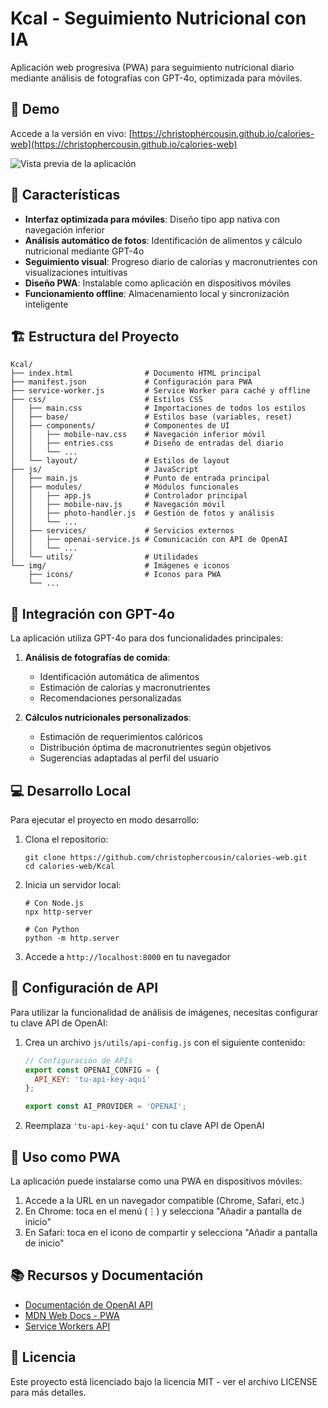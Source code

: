 # Kcal - Seguimiento Nutricional con IA

Aplicación web progresiva (PWA) para seguimiento nutricional diario mediante análisis de fotografías con GPT-4o, optimizada para móviles.

## 🌟 Demo

Accede a la versión en vivo: [https://christophercousin.github.io/calories-web](https://christophercousin.github.io/calories-web)

![Vista previa de la aplicación](img/preview.jpg)

## 🚀 Características

- **Interfaz optimizada para móviles**: Diseño tipo app nativa con navegación inferior
- **Análisis automático de fotos**: Identificación de alimentos y cálculo nutricional mediante GPT-4o
- **Seguimiento visual**: Progreso diario de calorías y macronutrientes con visualizaciones intuitivas
- **Diseño PWA**: Instalable como aplicación en dispositivos móviles
- **Funcionamiento offline**: Almacenamiento local y sincronización inteligente

## 🏗️ Estructura del Proyecto

```
Kcal/
├── index.html                # Documento HTML principal
├── manifest.json             # Configuración para PWA
├── service-worker.js         # Service Worker para caché y offline
├── css/                      # Estilos CSS
│   ├── main.css              # Importaciones de todos los estilos
│   ├── base/                 # Estilos base (variables, reset)
│   ├── components/           # Componentes de UI
│   │   ├── mobile-nav.css    # Navegación inferior móvil
│   │   ├── entries.css       # Diseño de entradas del diario
│   │   └── ...
│   └── layout/               # Estilos de layout
├── js/                       # JavaScript
│   ├── main.js               # Punto de entrada principal
│   ├── modules/              # Módulos funcionales
│   │   ├── app.js            # Controlador principal 
│   │   ├── mobile-nav.js     # Navegación móvil
│   │   ├── photo-handler.js  # Gestión de fotos y análisis
│   │   └── ...
│   ├── services/             # Servicios externos
│   │   ├── openai-service.js # Comunicación con API de OpenAI
│   │   └── ...
│   └── utils/                # Utilidades
└── img/                      # Imágenes e iconos
    ├── icons/                # Iconos para PWA
    └── ...
```

## 🧠 Integración con GPT-4o

La aplicación utiliza GPT-4o para dos funcionalidades principales:

1. **Análisis de fotografías de comida**:
   - Identificación automática de alimentos
   - Estimación de calorías y macronutrientes
   - Recomendaciones personalizadas

2. **Cálculos nutricionales personalizados**:
   - Estimación de requerimientos calóricos
   - Distribución óptima de macronutrientes según objetivos
   - Sugerencias adaptadas al perfil del usuario

## 💻 Desarrollo Local

Para ejecutar el proyecto en modo desarrollo:

1. Clona el repositorio:
   ```
   git clone https://github.com/christophercousin/calories-web.git
   cd calories-web/Kcal
   ```

2. Inicia un servidor local:
   ```
   # Con Node.js
   npx http-server
   
   # Con Python
   python -m http.server
   ```

3. Accede a `http://localhost:8000` en tu navegador

## 🔧 Configuración de API

Para utilizar la funcionalidad de análisis de imágenes, necesitas configurar tu clave API de OpenAI:

1. Crea un archivo `js/utils/api-config.js` con el siguiente contenido:
   ```javascript
   // Configuración de APIs
   export const OPENAI_CONFIG = {
     API_KEY: 'tu-api-key-aquí'
   };
   
   export const AI_PROVIDER = 'OPENAI';
   ```

2. Reemplaza `'tu-api-key-aquí'` con tu clave API de OpenAI

## 📱 Uso como PWA

La aplicación puede instalarse como una PWA en dispositivos móviles:

1. Accede a la URL en un navegador compatible (Chrome, Safari, etc.)
2. En Chrome: toca en el menú (⋮) y selecciona "Añadir a pantalla de inicio"
3. En Safari: toca en el icono de compartir y selecciona "Añadir a pantalla de inicio"

## 📚 Recursos y Documentación

- [Documentación de OpenAI API](https://platform.openai.com/docs/overview)
- [MDN Web Docs - PWA](https://developer.mozilla.org/en-US/docs/Web/Progressive_web_apps)
- [Service Workers API](https://developer.mozilla.org/en-US/docs/Web/API/Service_Worker_API)

## 📝 Licencia

Este proyecto está licenciado bajo la licencia MIT - ver el archivo LICENSE para más detalles. 